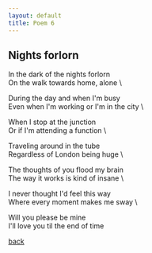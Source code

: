 ```yaml
---
layout: default
title: Poem 6
---
```


## Nights forlorn

In the dark of the nights forlorn \
On the walk towards home, alone \

During the day and when I'm busy \
Even when I'm working or I'm in the city \

When I stop at the junction \
Or if I'm attending a function \

Traveling around in the tube \
Regardless of London being huge \

The thoughts of you flood my brain \
The way it works is kind of insane \

I never thought I'd feel this way \
Where every moment makes me sway \

Will you please be mine \
I'll love you til the end of time


 [back](../index-page.html)